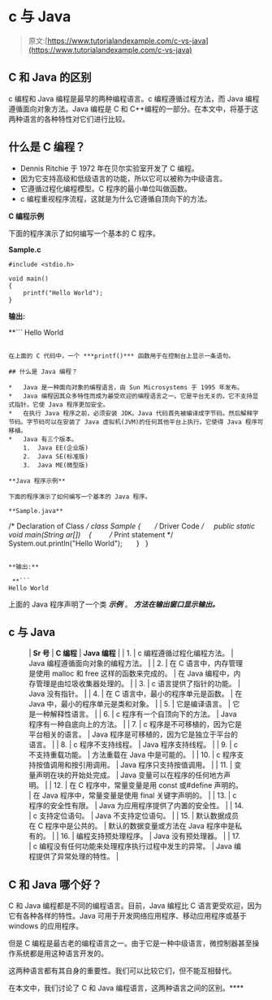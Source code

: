 # c 与 Java

> 原文:[https://www.tutorialandexample.com/c-vs-java](https://www.tutorialandexample.com/c-vs-java)

## C 和 Java 的区别

c 编程和 Java 编程是最早的两种编程语言。c 编程遵循过程方法，而 Java 编程遵循面向对象方法。Java 编程是 C 和 C++编程的一部分。在本文中，将基于这两种语言的各种特性对它们进行比较。

## 什么是 C 编程？

*   Dennis Ritchie 于 1972 年在贝尔实验室开发了 C 编程。
*   因为它支持高级和低级语言的功能，所以它可以被称为中级语言。
*   它遵循过程化编程模型。C 程序的最小单位叫做函数。
*   c 编程重视程序流程，这就是为什么它遵循自顶向下的方法。

**C 编程示例**

下面的程序演示了如何编写一个基本的 C 程序。

**Sample.c**

```
#include <stdio.h>

void main()
{
    printf("Hello World");
} 
```

**输出:**

 **```
Hello World
```

在上面的 C 代码中，一个 ***printf()*** 函数用于在控制台上显示一条语句。

## 什么是 Java 编程？

*   Java 是一种面向对象的编程语言，由 Sun Microsystems 于 1995 年发布。
*   Java 编程因其众多特性而成为最受欢迎的编程语言之一。它是平台无关的。它不支持显式指针。它使 Java 程序更加安全。
*   在执行 Java 程序之前，必须安装 JDK。Java 代码首先被编译成字节码。然后解释字节码。字节码可以在安装了 Java 虚拟机(JVM)的任何其他平台上执行。它使得 Java 程序可移植。
*   Java 有三个版本。
    1.  Java EE(企业版)
    2.  Java SE(标准版)
    3.  Java ME(微型版)

**Java 程序示例**

下面的程序演示了如何编写一个基本的 Java 程序。

**Sample.java**

```
/* Declaration of Class */
class Sample
{  
    /* Driver Code */
    public static void main(String ar[])
   {  
      /* Print statement */
      System.out.println("Hello World");  
    }  
} 
```

**输出:**

 **```
Hello World
```

上面的 Java 程序声明了一个类 ***示例*** 。 ***方法在输出窗口显示输出。***

## c 与 Java

<figure class="wp-block-table">

| **Sr 号** | **C 编程** | **Java 编程** |
| 1. | c 编程遵循过程化编程方法。 | Java 编程遵循面向对象的编程方法。 |
| 2. | 在 C 语言中，内存管理是使用 malloc 和 free 这样的函数来完成的。 | 在 Java 编程中，内存管理是由垃圾收集器处理的。 |
| 3. | c 语言提供了指针的功能。 | Java 没有指针。 |
| 4. | 在 C 语言中，最小的程序单元是函数。 | 在 Java 中，最小的程序单元是类和对象。 |
| 5. | 它是编译语言。 | 它是一种解释性语言。 |
| 6. | c 程序有一个自顶向下的方法。 | Java 程序有一种自底向上的方法。 |
| 7. | c 程序是不可移植的，因为它是平台相关的语言。 | Java 程序是可移植的，因为它是独立于平台的语言。 |
| 8. | c 程序不支持线程。 | Java 程序支持线程。 |
| 9. | c 不支持重载功能。 | 方法重载在 Java 中是可能的。 |
| 10. | c 程序支持按值调用和按引用调用。 | Java 程序只支持按值调用。 |
| 11. | 变量声明在块的开始处完成。 | Java 变量可以在程序的任何地方声明。 |
| 12. | 在 C 程序中，常量变量是用 const 或#define 声明的。 | 在 Java 程序中，常量变量是使用 final 关键字声明的。 |
| 13. | c 程序的安全性有限。 | Java 为应用程序提供了内置的安全性。 |
| 14. | c 支持定位语句。 | Java 不支持定位语句。 |
| 15. | 默认数据成员在 C 程序中是公共的。 | 默认的数据变量或方法在 Java 程序中是私有的。 |
| 16. | 编程支持预处理程序。 | Java 没有预处理器。 |
| 17. | c 编程没有任何功能来处理程序执行过程中发生的异常。 | Java 编程提供了异常处理的特性。 |

</figure>

## C 和 Java 哪个好？

C 和 Java 编程都是不同的编程语言。目前，Java 编程比 C 语言更受欢迎，因为它有各种各样的特性。Java 可用于开发网络应用程序、移动应用程序或基于 windows 的应用程序。

但是 C 编程是最古老的编程语言之一。由于它是一种中级语言，微控制器甚至操作系统都是用这种语言开发的。

这两种语言都有其自身的重要性。我们可以比较它们，但不能互相替代。

在本文中，我们讨论了 C 和 Java 编程语言，这两种语言之间的区别。****